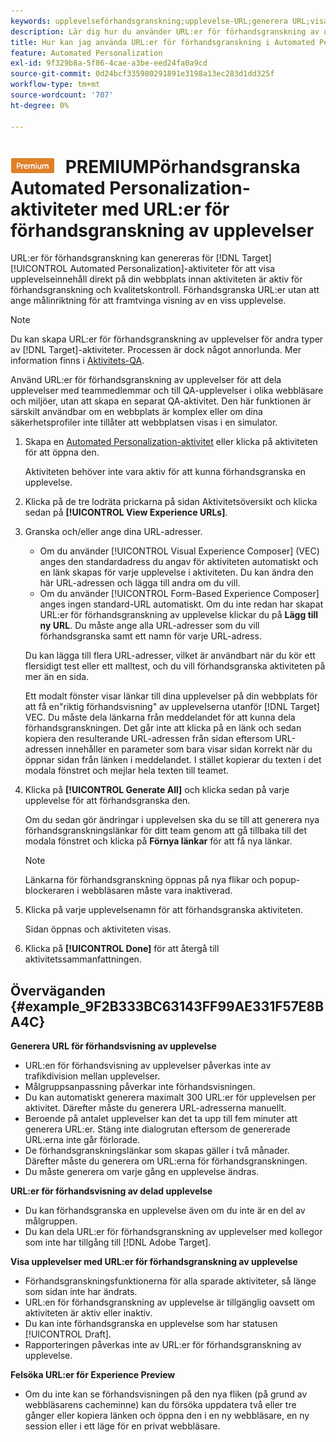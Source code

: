 ```yaml
---
keywords: upplevelseförhandsgranskning;upplevelse-URL;generera URL;visa upplevelse-URL:er
description: Lär dig hur du använder URL:er för förhandsgranskning av upplevelser för Adobe [!DNL Target] Automated Personalization-aktiviteter för att visa innehåll direkt på din webbplats innan aktiviteten är aktiv.
title: Hur kan jag använda URL:er för förhandsgranskning i Automated Personalization-aktiviteter?
feature: Automated Personalization
exl-id: 9f329b8a-5f86-4cae-a3be-eed24fa0a9cd
source-git-commit: 0d24bcf335980291891e3198a13ec283d1dd325f
workflow-type: tm+mt
source-wordcount: '707'
ht-degree: 0%

---
```


# ![](/help/assets/premium.png) PREMIUMPörhandsgranska Automated Personalization-aktiviteter med URL:er för förhandsgranskning av upplevelser

URL:er för förhandsgranskning kan genereras för [!DNL Target] [!UICONTROL Automated Personalization]-aktiviteter för att visa upplevelseinnehåll direkt på din webbplats innan aktiviteten är aktiv för förhandsgranskning och kvalitetskontroll. Förhandsgranska URL:er utan att ange målinriktning för att framtvinga visning av en viss upplevelse.

>[!NOTE]
>
>Du kan skapa URL:er för förhandsgranskning av upplevelser för andra typer av [!DNL Target]-aktiviteter. Processen är dock något annorlunda. Mer information finns i [Aktivitets-QA](/help/c-activities/c-activity-qa/activity-qa.md#preview).

Använd URL:er för förhandsgranskning av upplevelser för att dela upplevelser med teammedlemmar och till QA-upplevelser i olika webbläsare och miljöer, utan att skapa en separat QA-aktivitet. Den här funktionen är särskilt användbar om en webbplats är komplex eller om dina säkerhetsprofiler inte tillåter att webbplatsen visas i en simulator.

1. Skapa en [Automated Personalization-aktivitet](/help/c-activities/t-automated-personalization/create-ap-activity.md#task_8AAF837796D74CF893CA2F88BA1491C9) eller klicka på aktiviteten för att öppna den.

   Aktiviteten behöver inte vara aktiv för att kunna förhandsgranska en upplevelse.

1. Klicka på de tre lodräta prickarna på sidan Aktivitetsöversikt och klicka sedan på **[!UICONTROL View Experience URLs]**.

1. Granska och/eller ange dina URL-adresser.

   * Om du använder [!UICONTROL Visual Experience Composer] (VEC) anges den standardadress du angav för aktiviteten automatiskt och en länk skapas för varje upplevelse i aktiviteten. Du kan ändra den här URL-adressen och lägga till andra om du vill.
   * Om du använder [!UICONTROL Form-Based Experience Composer] anges ingen standard-URL automatiskt. Om du inte redan har skapat URL:er för förhandsgranskning av upplevelse klickar du på **Lägg till ny URL**. Du måste ange alla URL-adresser som du vill förhandsgranska samt ett namn för varje URL-adress.

   Du kan lägga till flera URL-adresser, vilket är användbart när du kör ett flersidigt test eller ett malltest, och du vill förhandsgranska aktiviteten på mer än en sida.

   Ett modalt fönster visar länkar till dina upplevelser på din webbplats för att få en&quot;riktig förhandsvisning&quot; av upplevelserna utanför [!DNL Target] VEC. Du måste dela länkarna från meddelandet för att kunna dela förhandsgranskningen. Det går inte att klicka på en länk och sedan kopiera den resulterande URL-adressen från sidan eftersom URL-adressen innehåller en parameter som bara visar sidan korrekt när du öppnar sidan från länken i meddelandet. I stället kopierar du texten i det modala fönstret och mejlar hela texten till teamet.

1. Klicka på **[!UICONTROL Generate All]** och klicka sedan på varje upplevelse för att förhandsgranska den.

   Om du sedan gör ändringar i upplevelsen ska du se till att generera nya förhandsgranskningslänkar för ditt team genom att gå tillbaka till det modala fönstret och klicka på **Förnya länkar** för att få nya länkar.

   >[!NOTE]
   >
   >Länkarna för förhandsgranskning öppnas på nya flikar och popup-blockeraren i webbläsaren måste vara inaktiverad.

1. Klicka på varje upplevelsenamn för att förhandsgranska aktiviteten.

   Sidan öppnas och aktiviteten visas.

1. Klicka på **[!UICONTROL Done]** för att återgå till aktivitetssammanfattningen.

## Överväganden {#example_9F2B333BC63143FF99AE331F57E8BA4C}

**Generera URL för förhandsvisning av upplevelse**

* URL:en för förhandsvisning av upplevelser påverkas inte av trafikdivision mellan upplevelser.
* Målgruppsanpassning påverkar inte förhandsvisningen.
* Du kan automatiskt generera maximalt 300 URL:er för upplevelsen per aktivitet. Därefter måste du generera URL-adresserna manuellt.
* Beroende på antalet upplevelser kan det ta upp till fem minuter att generera URL:er. Stäng inte dialogrutan eftersom de genererade URL:erna inte går förlorade.
* De förhandsgranskningslänkar som skapas gäller i två månader. Därefter måste du generera om URL:erna för förhandsgranskningen.
* Du måste generera om varje gång en upplevelse ändras.

**URL:er för förhandsvisning av delad upplevelse**

* Du kan förhandsgranska en upplevelse även om du inte är en del av målgruppen.
* Du kan dela URL:er för förhandsgranskning av upplevelser med kollegor som inte har tillgång till [!DNL Adobe Target].

**Visa upplevelser med URL:er för förhandsgranskning av upplevelse**

* Förhandsgranskningsfunktionerna för alla sparade aktiviteter, så länge som sidan inte har ändrats.
* URL:en för förhandsgranskning av upplevelse är tillgänglig oavsett om aktiviteten är aktiv eller inaktiv.
* Du kan inte förhandsgranska en upplevelse som har statusen [!UICONTROL Draft].
* Rapporteringen påverkas inte av URL:er för förhandsgranskning av upplevelse.

**Felsöka URL:er för Experience Preview**

* Om du inte kan se förhandsvisningen på den nya fliken (på grund av webbläsarens cacheminne) kan du försöka uppdatera två eller tre gånger eller kopiera länken och öppna den i en ny webbläsare, en ny session eller i ett läge för en privat webbläsare.
